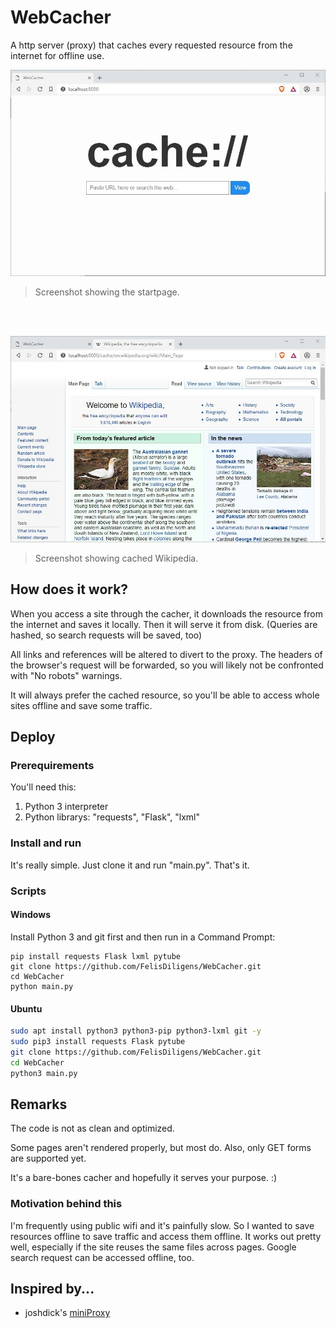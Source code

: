 # WebCacher
A http server (proxy) that caches every requested resource from the internet for offline use.

![Screenshot](https://github.com/FelisDiligens/WebCacher/raw/master/screenshots/index.jpg)
> Screenshot showing the startpage.

<br><br>

![Screenshot](https://github.com/FelisDiligens/WebCacher/raw/master/screenshots/wiki.jpg)
> Screenshot showing cached Wikipedia.

## How does it work?
When you access a site through the cacher, it downloads the resource from the internet and saves it locally.
Then it will serve it from disk. (Queries are hashed, so search requests will be saved, too)

All links and references will be altered to divert to the proxy.
The headers of the browser's request will be forwarded, so you will likely not be confronted with "No robots" warnings.

It will always prefer the cached resource, so you'll be able to access whole sites offline and save some traffic.

## Deploy
### Prerequirements
You'll need this:
1. Python 3 interpreter
2. Python librarys: "requests", "Flask", "lxml"

### Install and run
It's really simple.
Just clone it and run "main.py".
That's it.

### Scripts
#### Windows
Install Python 3 and git first and then run in a Command Prompt:
```batch
pip install requests Flask lxml pytube
git clone https://github.com/FelisDiligens/WebCacher.git
cd WebCacher
python main.py
```

#### Ubuntu
```bash
sudo apt install python3 python3-pip python3-lxml git -y
sudo pip3 install requests Flask pytube
git clone https://github.com/FelisDiligens/WebCacher.git
cd WebCacher
python3 main.py
```

## Remarks
The code is not as clean and optimized.

Some pages aren't rendered properly, but most do.
Also, only GET forms are supported yet.

It's a bare-bones cacher and hopefully it serves your purpose. :)

### Motivation behind this
I'm frequently using public wifi and it's painfully slow.
So I wanted to save resources offline to save traffic and access them offline.
It works out pretty well, especially if the site reuses the same files across pages.
Google search request can be accessed offline, too.

## Inspired by...
* joshdick's [miniProxy](https://github.com/joshdick/miniProxy)
